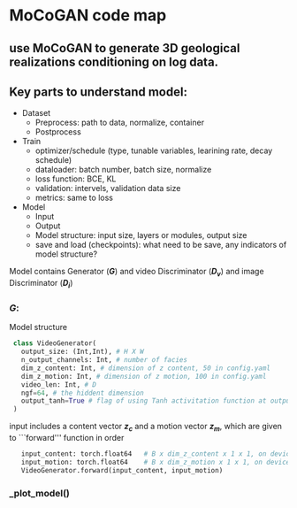 # MoCoGAN code map
## use MoCoGAN to generate 3D geological realizations conditioning on log data.
## Key parts to understand model: 
- Dataset
  - Preprocess: path to data, normalize, container
  - Postprocess
- Train
  - optimizer/schedule (type, tunable variables, learining rate, decay schedule)
  - dataloader: batch number, batch size, normalize
  - loss function: BCE, KL
  - validation: intervels, validation data size
  - metrics: same to loss
- Model
  - Input
  - Output
  - Model structure: input size, layers or modules, output size
  - save and load (checkpoints): what need to be save, any indicators of model structure?

Model contains Generator (***G***) and video Discriminator (***D<sub>v</sub>***) and image Discriminator (***D<sub>i</sub>***)

### *G*:
Model structure
```python
 class VideoGenerator(
   output_size: (Int,Int), # H X W
   n_output_channels: Int, # number of facies
   dim_z_content: Int, # dimension of z content, 50 in config.yaml
   dim_z_motion: Int, # dimension of z motion, 100 in config.yaml
   video_len: Int, # D
   ngf=64, # the hiddent dimension
   output_tanh=True # flag of using Tanh activitation function at output layer
 )
 ```

input includes a content vector ***z<sub>c</sub>*** and a motion vector ***z<sub>m</sub>***, which are given to ```forward''' function in order 

```python
   input_content: torch.float64   # B x dim_z_content x 1 x 1, on device, e.g., input_content = torch.randn(batch_size, self.dim_z_content, 1, 1, device=device)
   input_motion: torch.float64    # B x dim_z_motion x 1 x 1, on device, e.g., input_content = torch.randn(batch_size, self.dim_z_motion, 1, 1, device=device)
   VideoGenerator.forward(input_content, input_motion)
```

### _plot_model()
